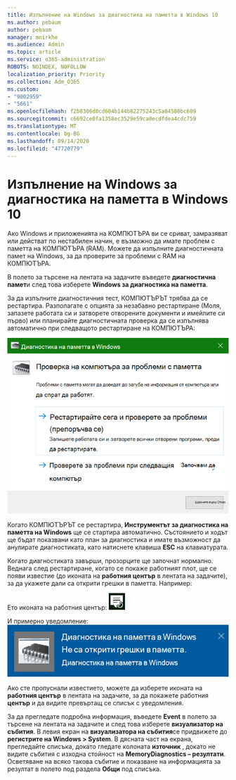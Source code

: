 ```yaml
---
title: Изпълнение на Windows за диагностика на паметта в Windows 10
ms.author: pebaum
author: pebaum
manager: mnirkhe
ms.audience: Admin
ms.topic: article
ms.service: o365-administration
ROBOTS: NOINDEX, NOFOLLOW
localization_priority: Priority
ms.collection: Adm_O365
ms.custom:
- "9002959"
- "5661"
ms.openlocfilehash: f2b8306d0cd604b144b82275243c5a84580bc609
ms.sourcegitcommit: c6692ce0fa1358ec3529e59ca0ecdfdea4cdc759
ms.translationtype: MT
ms.contentlocale: bg-BG
ms.lasthandoff: 09/14/2020
ms.locfileid: "47720779"
---
```

# <a name="run-windows-memory-diagnostics-in-windows-10"></a>Изпълнение на Windows за диагностика на паметта в Windows 10

Ако Windows и приложенията на КОМПЮТЪРА ви се сриват, замразяват или действат по нестабилен начин, е възможно да имате проблем с паметта на КОМПЮТЪРА (RAM). Можете да изпълните диагностичната памет на Windows, за да проверите за проблеми с RAM на КОМПЮТЪРА.

В полето за търсене на лентата на задачите въведете **диагностична памет**и след това изберете **Windows за диагностика на паметта**. 

За да изпълните диагностичния тест, КОМПЮТЪРЪТ трябва да се рестартира. Разполагате с опцията за незабавно рестартиране (Моля, запазете работата си и затворете отворените документи и имейлите си първо) или планирайте диагностичната проверка да се изпълнява автоматично при следващото рестартиране на КОМПЮТЪРА:

![Диагностика на паметта в Windows](media/windows-memory-diagnostic.png)

Когато КОМПЮТЪРЪТ се рестартира, **Инструментът за диагностика на паметта на Windows** ще се стартира автоматично. Състоянието и ходът ще бъдат показвани като план за диагностика и имате възможност да анулирате диагностиката, като натиснете клавиша **ESC** на клавиатурата.

Когато диагностиката завърши, прозорците ще започнат нормално.
Веднага след рестартиране, когато се покаже работният плот, ще се появи известие (до иконата на **работния център** в лентата на задачите), за да укажете дали са открити грешки в паметта. Например:

Ето иконата на работния център: ![Икона на работния център](media/action-center-icon.png) 

И примерно уведомление: ![Без грешки в паметта](media/no-memory-errors.png)

Ако сте пропуснали известието, можете да изберете иконата на **работния център** в лентата на задачите, за да покажете работния **център** и да видите превъртащ се списък с уведомления.

За да прегледате подробна информация, въведете **Event** в полето за търсене на лентата на задачите и след това изберете **визуализатор на събития**. В левия екран на **визуализатора на събития**се придвижете до **регистрите на Windows > System**. В дясната част на екрана, прегледайте списъка, докато гледате колоната **източник** , докато не видите събития с изходна стойност на **MemoryDiagnostics – резултати**. Осветяване на всяко такова събитие и показване на информацията за резултат в полето под раздела **Общи** под списъка.
